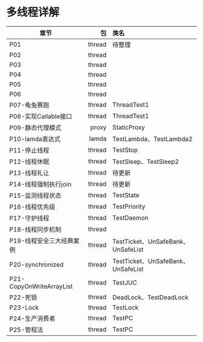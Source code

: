 # 多线程详解
章节|包|类名
---|---:|:---|
P01|thread|待整理|
P02|thread||
P03|thread||
P04|thread||
P05|thread||
P06|thread||
P07-龟兔赛跑|thread|ThreadTest1|
P08-实现Callable接口|thread|ThreadTest1|
P09-静态代理模式|proxy|StaticProxy|
P10-lamda表达式|lamda|TestLambda、TestLambda2|
P11-停止线程|thread|TestStop|
P12-线程休眠|thread|TestSleep、TestSleep2|
P13-线程礼让|thread|待更新|
P14-线程强制执行join|thread|待更新|
P15-监测线程状态|thread|TestState|
P16-线程优先级|thread|TestPriority|
P17-守护线程|thread|TestDaemon|
P18-线程同步机制|thread||
P19-线程安全三大经典案例|thread|TestTicket、UnSafeBank、UnSafeList|
P20-synchronized|thread|TestTicket、UnSafeBank、UnSafeList|
P21-CopyOnWriteArrayList|thread|TestJUC|
P22-死锁|thread|DeadLock、TestDeadLock|
P23-Lock|thread|TestLock|
P24-生产消费者|thread|TestPC|
P25-管程法|thread|TestPC|



